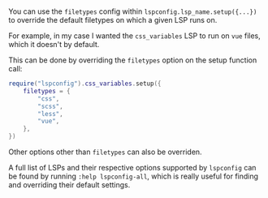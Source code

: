 <script lang="ts">
    import metadata from './metadata'
    import PostTitles from '@components/posts/PostTitles.svelte'
    import PostInfo from '@components/posts/PostInfo.svelte'

    const { title, date, authors } = metadata
    const authorsList = authors.join(', ')
</script>

<PostTitles metadata={metadata} />
<PostInfo metadata={metadata} />
<br />

You can use the `filetypes` config within `lspconfig.lsp_name.setup({...})` to override the default filetypes on which a given LSP runs on.

For example, in my case I wanted the `css_variables` LSP to run on `vue` files, which it doesn't by default.

This can be done by overriding the `filetypes` option on the setup function call:

```lua
require("lspconfig").css_variables.setup({
    filetypes = {
        "css",
        "scss",
        "less",
        "vue",
    },
})
```

Other options other than `filetypes` can also be overriden.

A full list of LSPs and their respective options supported by `lspconfig` can be found by running `:help lspconfig-all`, which is really useful for finding and overriding their default settings.

